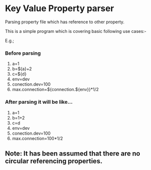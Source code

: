 # Key Value Property parser

Parsing property file which has reference to other property.

This is a simple program which is covering basic following use cases:-

E.g.;

### Before parsing
 
1. a=1 
2. b=${a}+2 
3. c=${d} 
4. env=dev 
5. conection.dev=100 
6. max.connection=${connection.${env}}*1/2 

### After parsing it will be like... 
1. a=1
2. b=1+2 
3. c=d
4. env=dev 
5. conection.dev=100 
6. max.connection=100*1/2 

## Note: It has been assumed that there are no circular referencing properties.